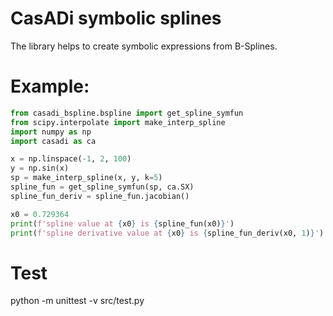 # CasADi symbolic splines
The library helps to create symbolic expressions from B-Splines.

# Example:
```python
from casadi_bspline.bspline import get_spline_symfun
from scipy.interpolate import make_interp_spline
import numpy as np
import casadi as ca

x = np.linspace(-1, 2, 100)
y = np.sin(x)
sp = make_interp_spline(x, y, k=5)
spline_fun = get_spline_symfun(sp, ca.SX)
spline_fun_deriv = spline_fun.jacobian()

x0 = 0.729364
print(f'spline value at {x0} is {spline_fun(x0)}')
print(f'spline derivative value at {x0} is {spline_fun_deriv(x0, 1)}')
```

# Test
python -m unittest -v src/test.py
